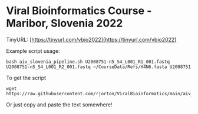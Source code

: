 # Viral Bioinformatics Course - Maribor, Slovenia 2022

TinyURL: [https://tinyurl.com/vbio2022](https://tinyurl.com/vbio2022)

Example script usage:

```
bash aiv_slovenia_pipeline.sh U2008751-n5_S4_L001_R1_001.fastq U2008751-n5_S4_L001_R2_001.fastq ~/CourseData/Refs/H4N6.fasta U2008751
```

To get the script

```
wget https://raw.githubusercontent.com/rjorton/ViralBioinformatics/main/aiv_slovenia_pipeline.sh
```

Or just copy and paste the text somewhere!
